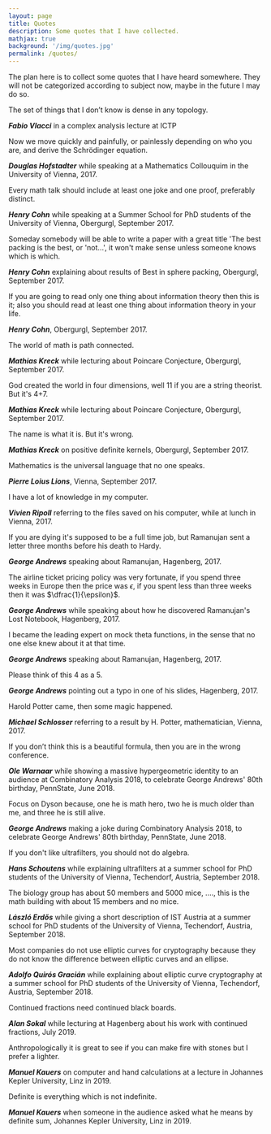 ```yaml
---
layout: page
title: Quotes
description: Some quotes that I have collected.
mathjax: true
background: '/img/quotes.jpg'
permalink: /quotes/
---
```


The plan here is to collect some quotes that I have heard somewhere. They will not be categorized according to subject now, maybe in the future I may do so.

The set of things that I don’t know is dense in any topology.

***Fabio Vlacci*** in a complex analysis lecture at ICTP

Now we move quickly and painfully, or painlessly depending on who you are, and derive the Schrödinger equation. 

***Douglas Hofstadter*** while speaking at a Mathematics Collouquim in the University of Vienna, 2017.

Every math talk should include at least one joke and one proof, preferably distinct.

***Henry Cohn*** while speaking at a Summer School for PhD students of the University of Vienna, Obergurgl, September 2017.

Someday somebody will be able to write a paper with a great title 'The best packing is the best, or 'not...', it won't make sense unless someone knows which is which.

***Henry Cohn*** explaining about results of Best in sphere packing, Obergurgl, September 2017.

If you are going to read only one thing about information theory then this is it; also you should read at least one thing about information theory in your life. 

***Henry Cohn***, Obergurgl, September 2017.

The world of math is path connected.

***Mathias Kreck*** while lecturing about Poincare Conjecture, Obergurgl, September 2017.

God created the world in four dimensions, well 11 if you are a string theorist. But it's 4+7.

***Mathias Kreck*** while lecturing about Poincare Conjecture, Obergurgl, September 2017.

The name is what it is. But it's wrong.

***Mathias Kreck*** on positive definite kernels, Obergurgl, September 2017.

Mathematics is the universal language that no one speaks.

***Pierre Loius Lions***, Vienna, September 2017.

I have a lot of knowledge in my computer. 

***Vivien Ripoll*** referring to the files saved on his computer, while at lunch in Vienna, 2017.

If you are dying it's supposed to be a full time job, but Ramanujan sent a letter three months before his death to Hardy.

***George Andrews*** speaking about Ramanujan, Hagenberg, 2017.

The airline ticket pricing policy was very fortunate, if you spend three weeks in Europe then the price was $\epsilon$, if you spent less than three weeks then it was $\dfrac{1}{\epsilon}$.

***George Andrews*** while speaking about how he discovered Ramanujan's Lost Notebook, Hagenberg, 2017.

I became the leading expert on mock theta functions, in the sense that no one else knew about it at that time.

***George Andrews*** speaking about Ramanujan, Hagenberg, 2017.

Please think of this 4 as a 5.

***George Andrews*** pointing out a typo in one of his slides, Hagenberg, 2017.

Harold Potter came, then some magic happened.

***Michael Schlosser*** referring to a result by H. Potter, mathematician, Vienna, 2017.

If you don’t think this is a beautiful formula, then you are in the wrong conference. 

***Ole Warnaar*** while showing a massive hypergeometric identity to an audience at Combinatory Analysis 2018, to celebrate George Andrews' 80th birthday, PennState, June 2018.

Focus on Dyson because, one he is math hero, two he is much older than me, and three he is still alive.

***George Andrews*** making a joke during Combinatory Analysis 2018, to celebrate George Andrews' 80th birthday, PennState, June 2018.

If you don't like ultrafilters, you should not do algebra.

***Hans Schoutens*** while explaining ultrafilters at a summer school for PhD students of the University of Vienna, Techendorf, Austria, September 2018.

The biology group has about 50 members and 5000 mice, ...., this is the math building with about 15 members and no mice.

***László Erdős*** while giving a short description of IST Austria at a summer school for PhD students of the University of Vienna, Techendorf, Austria, September 2018.

Most companies do not use elliptic curves for cryptography because they do not know the difference between elliptic curves and an ellipse.

***Adolfo Quirós Gracián*** while explaining about elliptic curve cryptography at a summer school for PhD students of the University of Vienna, Techendorf, Austria, September 2018.

Continued fractions need continued black boards.

***Alan Sokal*** while lecturing at Hagenberg about his work with continued fractions, July 2019.

Anthropologically it is great to see if you can make fire with stones but I prefer a lighter.

***Manuel Kauers*** on computer and hand calculations at a lecture in Johannes Kepler University, Linz in 2019.
 
Definite is everything which is not indefinite.

***Manuel Kauers*** when someone in the audience asked what he means by definite sum, Johannes Kepler University, Linz in 2019.

